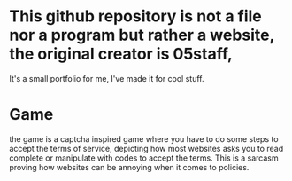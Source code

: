 # This github repository is not a file nor a program but rather a website, the original  creator is 05staff,
It's a small portfolio for me, I've made it for cool stuff.


# Game 

the game is a captcha inspired game where you have to do some steps to accept the terms of service, depicting how most websites asks you to read complete or manipulate with codes to accept the terms. This is a sarcasm proving how websites can be annoying when it comes to policies.
